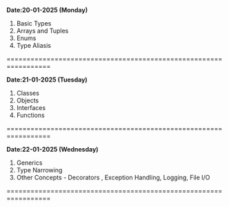 
__Date:20-01-2025 (Monday)__

1. Basic Types
2. Arrays and Tuples
3. Enums
4. Type Aliasis

=================================================================

__Date:21-01-2025 (Tuesday)__

1. Classes
2. Objects
3. Interfaces
4. Functions

=================================================================

__Date:22-01-2025 (Wednesday)__

1. Generics
2. Type Narrowing
3. Other Concepts - Decorators , Exception Handling, Logging, File I/O

=================================================================
